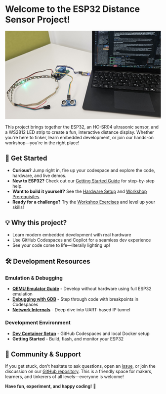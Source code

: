 
# Welcome to the ESP32 Distance Sensor Project!

![Project Demo](assets/images/setup.jpg)

This project brings together the ESP32, an HC-SR04 ultrasonic sensor, and a WS2812 LED strip to create a fun, interactive distance display. Whether you're here to tinker, learn embedded development, or join our hands-on workshop—you're in the right place!

## 🚀 Get Started
- **Curious?** Jump right in, fire up your codespace and explore the code, hardware, and live demos.
- **New to ESP32?** Check out our [Getting Started Guide](workshop/gettingstartet.md) for step-by-step help.
- **Want to build it yourself?** See the [Hardware Setup](workshop/hardwaresetup.md) and [Workshop Prerequisites](workshop/prerequisites.md).
- **Ready for a challenge?** Try the [Workshop Exercises](workshop/README.md) and level up your skills!

## 💡 Why this project?
- Learn modern embedded development with real hardware
- Use GitHub Codespaces and Copilot for a seamless dev experience
- See your code come to life—literally lighting up!

## 🛠️ Development Resources

### Emulation & Debugging
- **[QEMU Emulator Guide](development/qemu-emulator.md)** - Develop without hardware using full ESP32 emulation
- **[Debugging with GDB](development/debugging.md)** - Step through code with breakpoints in Codespaces
- **[Network Internals](development/qemu-network-internals.md)** - Deep dive into UART-based IP tunnel

### Development Environment
- **[Dev Container Setup](development/devcontainer.md)** - GitHub Codespaces and local Docker setup
- **Getting Started** - Build, flash, and monitor your ESP32

## 🎯 Community & Support
If you get stuck, don't hesitate to ask questions, open an [issue](https://github.com/enthali/esp32-distance/issues), or join the discussion on our [GitHub repository](https://github.com/enthali/esp32-distance). This is a friendly space for makers, learners, and tinkerers of all levels—everyone is welcome!

**Have fun, experiment, and happy coding!** 🎉


